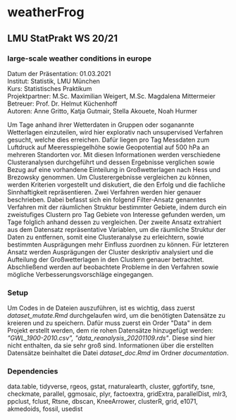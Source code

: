 # weatherFrog
## LMU StatPrakt WS 20/21
### large-scale weather conditions in europe

Datum der Präsentation: 01.03.2021  
Institut: Statistik, LMU München  
Kurs: Statistisches Praktikum  
Projektpartner: M.Sc. Maximilian Weigert, M.Sc. Magdalena Mittermeier  
Betreuer: Prof. Dr. Helmut Küchenhoff  
Autoren: Anne Gritto, Katja Gutmair, Stella Akouete, Noah Hurmer


Um Tage anhand ihrer Wetterdaten in Gruppen oder soganannte Wetterlagen einzuteilen, wird hier explorativ nach unsupervised Verfahren gesucht, welche dies erreichen. Dafür liegen pro Tag Messdaten zum Luftdruck auf Meeresspiegelhöhe sowie Geopotential auf 500 hPa an mehreren Standorten vor. Mit diesen Informationen werden verschiedene Clusteranalysen durchgeführt und dessen Ergebnisse verglichen sowie Bezug auf eine vorhandene Einteilung in Großwetterlagen nach Hess und Brezowsky genommen. Um Clusterergebnisse vergleichen zu können, werden Kriterien vorgestellt und diskutiert, die den Erfolg und die fachliche Sinnhaftigkeit repräsentieren. Zwei Verfahren werden hier genauer beschrieben. Dabei befasst sich ein folgend Filter-Ansatz genanntes Verfahren mit der räumlichen Struktur bestimmter Gebiete, indem durch ein zweistufiges Clustern pro Tag Gebiete von Interesse gefunden werden, um Tage folglich anhand dessen zu vergleichen. Der zweite Ansatz extrahiert aus dem Datensatz repräsentative Variablen, um die räumliche Struktur der Daten zu entfernen, somit eine Clusteranalyse zu erleichtern, sowie bestimmten Ausprägungen mehr Einfluss zuordnen zu können. Für letzteren Ansatz werden Ausprägungen der Cluster deskriptiv analysiert und die Aufteilung der Großwetterlagen in den Clustern genauer betrachtet. Abschließend werden auf beobachtete Probleme in den Verfahren sowie mögliche Verbesserungsvorschläge eingegangen.


### Setup

Um Codes in de Dateien auszuführen, ist es wichtig, dass zuerst *dataset_mutate.Rmd* durchgelaufen wird, um die benötigten Datensätze zu kreieren und zu speichern.
Dafür muss zuerst ein Order "Data" in dem Projekt erstellt werden, dem rie rohen Datensätze hinzugefügt werden: *"GWL_1900-2010.csv", "data_reanalysis_20201109.rds"*.
Diese sind hier nicht enthalten, da sie sehr groß sind. Informationen über die erstellten Datensätze beinhaltet die Datei *dataset_doc.Rmd* im Ordner *documentation*.
 
### Dependencies

data.table, tidyverse, rgeos, gstat, rnaturalearth, cluster, ggfortify, tsne, checkmate, parallel, ggmosaic, plyr, factoextra, gridExtra, parallelDist,
mlr3, ppclust, fclust, Rtsne, dbscan, KneeArrower, clusterR, grid, e1071, akmedoids, fossil, usedist

